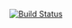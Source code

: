[![Build Status](https://www.travis-ci.org/OneCodeMonkey/laravel-src.svg?branch=master)](https://www.travis-ci.org/OneCodeMonkey/laravel-src)